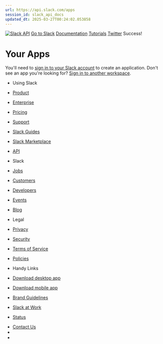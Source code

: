 ```yaml
---
url: https://api.slack.com/apps
session_id: slack_api_docs
updated_dt: 2025-03-27T00:24:02.053858
---
```

[![Slack API](https://a.slack-edge.com/80588/img/slack_api_logo_vogue.png)](https://api.slack.com/)
[](https://api.slack.com/search)
[Go to Slack](https://slack.com/signin)
[Documentation](https://api.slack.com/#read_the_docs) [Tutorials](https://api.slack.com/tutorials) [Twitter](https://twitter.com/@slackapi)
Success!
# Your Apps
You'll need to [sign in to your Slack account](https://slack.com/signin) to create an application.
Don't see an app you're looking for? [Sign in to another workspace](https://slack.com/signin).
  * Using Slack
  * [Product](https://slack.com/is)
  * [Enterprise](https://slack.com/enterprise)
  * [Pricing](https://slack.com/pricing?ui_step=28&ui_element=5)
  * [Support](https://get.slack.help/hc/en-us)
  * [Slack Guides](https://slack.com/guides)
  * [Slack Marketplace](https://slack.com/marketplace)
  * [API](https://api.slack.com/)


  * Slack 
  * [Jobs](https://slack.com/careers)
  * [Customers](https://slack.com/customers)
  * [Developers](https://slack.com/developers)
  * [Events](https://slack.com/events)
  * [Blog](https://slackhq.com/)


  * Legal
  * [Privacy](https://slack.com/privacy-policy)
  * [Security](https://slack.com/trust/security)
  * [Terms of Service](https://slack.com/terms-of-service)
  * [Policies](https://slack.com/legal)


  * Handy Links
  * [Download desktop app](https://slack.com/downloads)
  * [Download mobile app](https://slack.com/downloads)
  * [Brand Guidelines](https://slack.com/brand-guidelines)
  * [Slack at Work](https://slackatwork.com)
  * [Status](https://slack-status.com)


[](https://slack.com)
  * [Contact Us](https://slack.com/help/requests/new)
  * [](https://twitter.com/SlackHQ)
  * [](https://www.youtube.com/channel/UCY3YECgeBcLCzIrFLP4gblw)


